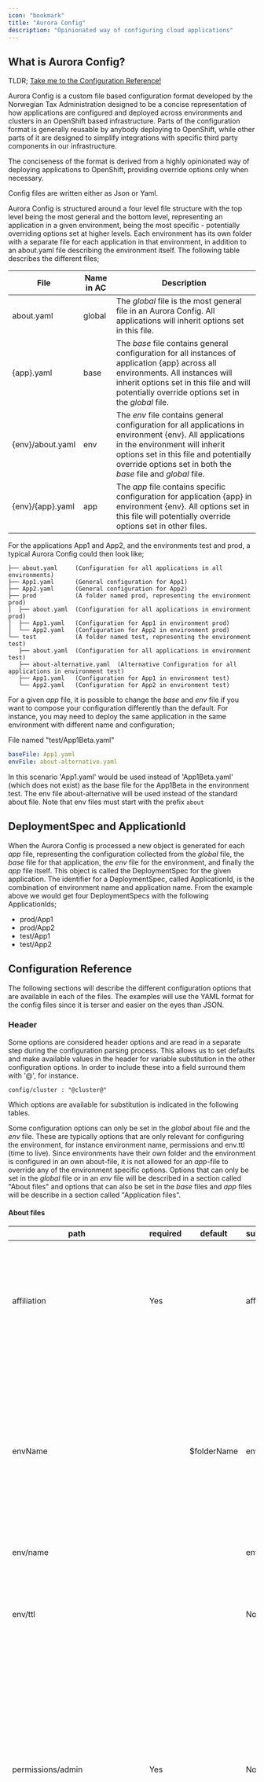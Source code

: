 ```yaml
---
icon: "bookmark"
title: "Aurora Config"
description: "Opinionated way of configuring cloud applications"
---
```


## What is Aurora Config?

TLDR; [Take me to the Configuration Reference!](#configuration-reference)

Aurora Config is a custom file based configuration format developed by the Norwegian Tax Administration designed to be a concise
representation of how applications are configured and deployed across environments and clusters in an OpenShift
based infrastructure. Parts of the configuration format is generally reusable by anybody deploying to OpenShift, while
other parts of it are designed to simplify integrations with specific third party components in our infrastructure.

The conciseness of the format is derived from a highly opinionated way of deploying applications to OpenShift,
providing override options only when necessary.

Config files are written either as Json or Yaml.

Aurora Config is structured around a four level file structure with the top level being the most general and the bottom
level, representing an application in a given environment, being the most specific - potentially overriding options set
at higher levels. Each environment has its own folder with a separate file for each application in that environment,
in addition to an about.yaml file describing the environment itself. The following table describes the different files;

| File             | Name in AC | Description                                                                                                                                                                                                                                        |
| ---------------- | ---------- | -------------------------------------------------------------------------------------------------------------------------------------------------------------------------------------------------------------------------------------------------- |
| about.yaml       | global     | The _global_ file is the most general file in an Aurora Config. All applications will inherit options set in this file.                                                                                                                            |
| {app}.yaml       | base       | The _base_ file contains general configuration for all instances of application {app} across all environments. All instances will inherit options set in this file and will potentially override options set in the _global_ file.                 |
| {env}/about.yaml | env        | The _env_ file contains general configuration for all applications in environment {env}. All applications in the environment will inherit options set in this file and potentially override options set in both the _base_ file and _global_ file. |
| {env}/{app}.yaml | app        | The _app_ file contains specific configuration for application {app} in environment {env}. All options set in this file will potentially override options set in other files.                                                                      |

For the applications App1 and App2, and the environments test and prod, a typical Aurora Config could then look like;

    ├── about.yaml     (Configuration for all applications in all environments)
    ├── App1.yaml      (General configuration for App1)
    ├── App2.yaml      (General configuration for App2)
    ├── prod           (A folder named prod, representing the environment prod)
    │  ├── about.yaml  (Configuration for all applications in environment prod)
    │  ├── App1.yaml   (Configuration for App1 in environment prod)
    │  └── App2.yaml   (Configuration for App2 in environment prod)
    └── test           (A folder named test, representing the environment test)
       ├── about.yaml  (Configuration for all applications in environment test)
       ├── about-alternative.yaml  (Alternative Configuration for all applications in environment test)
       ├── App1.yaml   (Configuration for App1 in environment test)
       └── App2.yaml   (Configuration for App2 in environment test)

For a given _app_ file, it is possible to change the _base_ and _env_ file if you want to compose your configuration
differently than the default. For instance, you may need to deploy the same application in the same environment with
different name and configuration;

File named "test/App1Beta.yaml"

```yaml
baseFile: App1.yaml
envFile: about-alternative.yaml
```

In this scenario 'App1.yaml' would be used instead of 'App1Beta.yaml' (which does not exist) as the base file for the
App1Beta in the environment test. The env file about-alternative will be used instead of the standard about file.
Note that env files must start with the prefix `about`

## DeploymentSpec and ApplicationId

When the Aurora Config is processed a new object is generated for each _app_ file, representing the configuration
collected from the _global_ file, the _base_ file for that application, the _env_ file for the environment, and finally
the _app_ file itself. This object is called the DeploymentSpec for the given application. The identifier for a
DeploymentSpec, called ApplicationId, is the combination of environment name and application name. From the example
above we would get four DeploymentSpecs with the following ApplicationIds;

- prod/App1
- prod/App2
- test/App1
- test/App2

## Configuration Reference

The following sections will describe the different configuration options that are available in each of the files. The
examples will use the YAML format for the config files since it is terser and easier on the eyes than JSON.

### Header

Some options are considered header options and are read in a separate step during the configuration parsing process.
This allows us to set defaults and make available values in the header for variable substitution in the other
configuration options. In order to include these into a field surround them with '@', for instance.

```
config/cluster : "@cluster@"
```

Which options are available for substitution is indicated in the following tables.

Some configuration options can only be set in the _global_ about file and the _env_ file. These are typically options that
are only relevant for configuring the environment, for instance environment name, permissions and env.ttl (time to live).
Since environments have their own folder and the environment is configured in an own about-file, it is not allowed for an
_app_-file to override any of the environment specific options. Options that can only be set in the _global_ file or in
an _env_ file will be described in a section called "About files" and options that can also be set in the _base_ files
and _app_ files will be describe in a section called "Application files".

#### About files

| path                            | required | default      | substitution | description                                                                                                                                                                                            |
| ------------------------------- | -------- | ------------ | ------------ | ------------------------------------------------------------------------------------------------------------------------------------------------------------------------------------------------------ |
| affiliation                     | Yes      |              | affiliation  | Used to group the project for resource monitoring. All projects start with affiliation. lower case letters max length 10. Required.                                                                    |
| envName                         |          | \$folderName | env          | Change the name of the project. Note that the default value here is the actual name of the folder where the app file is. This option must be specified in either global or env file.                   |
| env/name                        |          |              | env          | An alias for envName                                                                                                                                                                                   |
| env/ttl                         |          |              | No           | Set a time duration in format 1d, 12h that indicate how long until this namespace should be deleted                                                                                                    |
| permissions/admin               | Yes      |              | No           | The groups in OpenShift that will have the admin role for the given project. Can either be an array or a space delimited string. This option must be specified in either global or env file. Required. |
| permissions/view                |          |              | No           | The groups in OpenShift that will have the view role for the given project. Can either be an array or a space delimited string. This option must be specified in either global or env file.            |
| permissions/adminServiceAccount |          |              | No           | The service accounts in OpenShift that will have the admin role for the given project. Can either be an array or a space delimited string. This option must be specified in either global or env file. |

#### Application files

| path                | required | default        | substitution | description                                                                                                                                                                                                                                       |
| ------------------- | -------- | -------------- | ------------ | ------------------------------------------------------------------------------------------------------------------------------------------------------------------------------------------------------------------------------------------------- |
| schemaVersion       | Yes      |                | No           | All files in a given AuroraConfig must share a schemaVersion. For now only v1 is supported, it is here in case we need to break compatibility. Required.                                                                                          |
| type                | Yes      |                | No           | [See Deployment Types](#deployment_types)                                                                                                                                                                                                         |
| applicationPlatform |          | java           | No           | Specify application platform. java or web are valid platforms. Is only used if type is deploy/development.                                                                                                                                        |
| name                |          | \$baseFileName | name         | The name of the application. All objects created in the cluster will get an app label with this name. Cannot be longer then 40 (alphanumeric -). Note that the default value here is the actual name of the base file.                            |
| cluster             | Yes      |                | cluster      | What cluster should the application be deployed to. Must be a valid cluster name.                                                                                                                                                                 |
| ttl                 |          |                | No           | Set a time duration in format 1d, 12h that indicate how long until this application should be deleted                                                                                                                                             |
| version             | Yes      |                | No           | Version of the application to run. Can be set to any of the [valid version strategies](https://skatteetaten.github.io/aurora/documentation/openshift/#deployment-and-patching-strategy). Version is not required for template/localTemplate files |
| segment             |          |                | segment      | The segment the application exist in.                                                                                                                                                                                                             |
| message             |          |                | message      | An message that will be added to the ApplicationDeployment CRD.                                                                                                                                                                                   |

### <a name="deployment_types" ></a>Deployment Types

The configuration option `type` indicates the deployment type the application has. The value of this field affects
what other configuration options are available for that application. The deployment type determines primarily how
the objects that supports the application on OpenShift are generated, but it also affects the different types of
integrations that are supported.

#### deploy

The deploy deployment type is used for deploying applications using the conventions from the Aurora Platform. You can
read more about these conventions here: [How we Develop and Build our Applications](https://skatteetaten.github.io/aurora/documentation/openshift/#how-we-develop-and-build-our-applications).
This is the deployment type that will be most commonly used when deploying internally built applications. This will
provide integrations with the rest of the NTAs infrastructure and generate the necessary objects to OpenShift to support
the application.

#### development

The development deployment type is similar to the release deployment type but it will not deploy a prebuilt image and
instead create an OpenShift BuildConfig that can be used to build ad hoc images from DeliveryBundles from your local
development machine.

This will usually significantly reduce the time needed to get code from a development machine running on OpenShift
compared to, for instance, a CI/CD pipeline.

#### template

Supports deploying an application from a template available on the cluster. See [Guidelines for developing templates](#template_dev_guidelines).

#### localTemplate

Supports deploying an application from a template available in the AuroraConfig folder. See [Guidelines for developing templates](#template_dev_guidelines).

### Configuration for Deployment Types "deploy" and "development"

| path                   | default     | description                                                                                                                                                                                                                                                                                                                   |
| ---------------------- | ----------- | ----------------------------------------------------------------------------------------------------------------------------------------------------------------------------------------------------------------------------------------------------------------------------------------------------------------------------- |
| releaseTo              |             | Used to release a given version as a shared tag in the docker registry. Other env can then use it in 'version'. NB! Must be manually updated with AO/Aurora Konsoll                                                                                                                                                           |
| debug                  | false       | Toggle to enable remote debugging on port 5005. Port forward this port locally and setup remote debugging in your Java IDE.                                                                                                                                                                                                   |
| deployStrategy/type    | rolling     | Specify type of deployment, either rolling or recreate                                                                                                                                                                                                                                                                        |
| deployStrategy/timeout | 180         | Set timeout value in seconds for deployment process                                                                                                                                                                                                                                                                           |
| resources/cpu/min      | 10m         | Specify minimum/request cpu. See [kubernetes_docs](https://kubernetes.io/docs/concepts/configuration/manage-compute-resources-container/#meaning-of-cpu) for potential values                                                                                                                                                 |  |
| resources/cpu/max      | 2000m       | Specify maximum/limit cpu.                                                                                                                                                                                                                                                                                                    |
| resources/memory/min   | 128Mi       | Specify minimum/request memory. See [kubernetes docs](https://kubernetes.io/docs/concepts/configuration/manage-compute-resources-container/#meaning-of-memory) for potential values                                                                                                                                           |  |
| resources/memory/max   | 512Mi       | Specify maximum/limit memory. By default 25% of this will be set to XMX in java.                                                                                                                                                                                                                                              |
| groupId                |             | groupId for your application. Max 200 length. Required if deploy/development                                                                                                                                                                                                                                                  |
| artifactId             | \$fileName  | artifactId for your application. Max 50 length                                                                                                                                                                                                                                                                                |
| splunkIndex            |             | Set to a valid splunk-index to log to splunk. Only valid if splunk is enabled in the Aurora API                                                                                                                                                                                                                               |
| serviceAccount         |             | Set to an existing serviceAccount if you need special privileges                                                                                                                                                                                                                                                              |
| prometheus             | true        | Toggle to false if application do not have Prometheus metrics                                                                                                                                                                                                                                                                 |
| prometheus/path        | /prometheus | Change the path of where prometheus is exposed                                                                                                                                                                                                                                                                                |
| prometheus/port        | 8081        | Change the port of where prometheus is exposed                                                                                                                                                                                                                                                                                |
| management             | true        | Toggle of if your application does not expose an management interface                                                                                                                                                                                                                                                         |
| management/path        | /actuator   | Change the path of where the management interface is exposed                                                                                                                                                                                                                                                                  |
| management/port        | 8081        | Change the port of where the management interface is exposed                                                                                                                                                                                                                                                                  |
| readiness              | true        | Toggle to false to turn off default readiness check                                                                                                                                                                                                                                                                           |
| readiness/path         |             | Set to a path to do a GET request to that path as a readiness check                                                                                                                                                                                                                                                           |
| readiness/port         | 8080        | If no path present readiness will check if this port is open                                                                                                                                                                                                                                                                  |
| readiness/delay        | 10          | Number of seconds to wait before running readiness check                                                                                                                                                                                                                                                                      |
| readiness/timeout      | 1           | Number of seconds timeout before giving up readiness                                                                                                                                                                                                                                                                          |
| liveness               | false       | Toggle to true to enable liveness check                                                                                                                                                                                                                                                                                       |
| liveness/path          |             | Set to a path to do a GET request to that path as a liveness check                                                                                                                                                                                                                                                            |
| liveness/port          | 8080        | If no path present liveness will check if this port is open                                                                                                                                                                                                                                                                   |
| liveness/delay         | 10          | Number of seconds to wait before running liveness check                                                                                                                                                                                                                                                                       |
| liveness/timeout       | 1           | Number of seconds timeout before giving up liveness                                                                                                                                                                                                                                                                           |
| replicas               | 1           | Number of replicas of this application to run.                                                                                                                                                                                                                                                                                |
| pause                  | false       | Toggle to pause an application. This will scale it down to 0 and add a label showing it is paused.                                                                                                                                                                                                                            |
| toxiproxy              | false       | Toxiproxy feature toggle using default version                                                                                                                                                                                                                                                                                |
| toxiproxy/version      | 2.1.3       | Toxiproxy version                                                                                                                                                                                                                                                                                                             |
| config                 |             | Contains a collection of application configuration variables. The variables are passed on as environment variables to the container. Otherwise, they are ignored by the platform, and it is up to the application to interpret them. Note: If you are using JSON, then both key and value should be enclosed in double quotes |

For development flow the following configuration properties are available to specify how to build the image locally

| path              | default   | description                                                                              |
| ----------------- | --------- | ---------------------------------------------------------------------------------------- |
| builder/name      | architect | Name of the builder image that is used to run the build                                  |
| builder/version   | 1         | Version of the builder image to use. NB! This must be a tag in the architect imagestream |
| baseImage/name    |           | Name of the baseImage to use,                                                            |
| baseImage/version |           | Version of the baseImage to use.NB! This must be a tag in the baseImage imagestream      |

The following baseImage are in use at NTA

| name      | version | description      |
| --------- | ------- | ---------------- |
| wrench8   | 1       | Oracle Jdk8      |
| wingnut8  | 1       | OpenJdk 8        |
| wingnut11 | 1       | OpenJDK 11       |
| yeaster   | 1       | NodeJs 8 & Nginx |

### Configuration for Deployment Types "template" and "localTemplate"

| path                 | default | description                                                                                                                                                                                                                                                                     |
| -------------------- | ------- | ------------------------------------------------------------------------------------------------------------------------------------------------------------------------------------------------------------------------------------------------------------------------------- |
| template             |         | Name of template in default namespace to use. This is required if type is template                                                                                                                                                                                              |
| templateFile         |         | Set the location of a local template file. It should be in the templates subfolder. This is required if type is localTemplate                                                                                                                                                   |
| `parameters/<KEY>`   |         | The parameters option is used to set values for parameters in the template. If the template has either of the parameters VERSION, NAME, SPLUNK_INDEX or REPLICAS, the values of these parameters will be set from the standard version, name and replicas AuroraConfig options. |
| replicas             |         | If set will override replicas in template                                                                                                                                                                                                                                       |
| resources/cpu/min    |         | Specify minimum/request cpu. 1000m is 1 core. see [kubernetes_docs](https://kubernetes.io/docs/concepts/configuration/manage-compute-resources-container/#meaning-of-cpu)                                                                                                       |
| resources/cpu/max    |         | Specify maximum/limit cpu.                                                                                                                                                                                                                                                      |
| resources/memory/min |         | Specify minimum/request memory. See [kubernetes docs](https://kubernetes.io/docs/concepts/configuration/manage-compute-resources-container/#meaning-of-memory)                                                                                                                  |
| resources/memory/max |         | Specify maximum/limit memory. By default 25% of this will be set to XMX in java.                                                                                                                                                                                                |

Note that resources and replicas have no default values for templates. If they are set they will be applied if not the value
in the template will be used.

### Exposing an application via HTTP

The default behavior is that the application is only visible to other application in the same namespace using
its service name.

In order to control routes into the application the following fields can be used.

| path                                  | default                                                                                                                                                         | description                                                                                                                                                                                                                                                                                                       |
| ------------------------------------- | --------------------------------------------------------------------------------------------------------------------------------------------------------------- | ----------------------------------------------------------------------------------------------------------------------------------------------------------------------------------------------------------------------------------------------------------------------------------------------------------------- |
| route                                 | false                                                                                                                                                           | Toggle to expose application via HTTP. Routes can also be configured with expanded syntax. And routeDefault can be set for all routes. See below.                                                                                                                                                                 |
| `route/<routename>/host`              |                                                                                                                                                                 | Set the host of a route according to the given pattern. If not specified the default will be routeDefault/host                                                                                                                                                                                                    |
| `route/<routename>/path`              |                                                                                                                                                                 | Set to create a path based route. You should use the same name/affiliation/env/separator combination for all path based routes to get the same URL                                                                                                                                                                |
| `route/<routename>/annotations/<key>` |                                                                                                                                                                 | Set annotations for a given route. Note that you should use &#124; instead of / in annotation keys. so 'haproxy.router.openshift.io &#124; balance'. See [route annotations](https://docs.openshift.com/container-platform/3.10/architecture/networking/routes.html#route-specific-annotations) for some options. |
| routeDefaults/host                    | @name@-@affiliation@-@env@ &nbsp;&nbsp;&nbsp;&nbsp;&nbsp;&nbsp;&nbsp;&nbsp;&nbsp;&nbsp;&nbsp;&nbsp;&nbsp;&nbsp;&nbsp;&nbsp;&nbsp;&nbsp;&nbsp;&nbsp;&nbsp;&nbsp; | Set the host of a route according to the given pattern.                                                                                                                                                                                                                                                           |
| routeDefaults/annotations/<key>       |                                                                                                                                                                 | Set annotations for a given route. Note that you should use &#124; instead of / in annotation keys. so 'haproxy.router.openshift.io &#124; balance'. See [route annotations](https://docs.openshift.com/container-platform/3.10/architecture/networking/routes.html#route-specific-annotations) for some options. |

Route annotations are usable for template types but you need to create a Service with name after the NAME parameter yourself.

### Managing Secrets

In order to provide sensitive data to an application (i.e. passwords that cannot be stored directly in the configuration block of the AuroraConfig) it is possible to
access Vaults that has been created with the `ao vault` command (see internal link
https://wiki.sits.no/pages/viewpage.action?pageId=143517331#AO(AuroraOpenShiftCLI)-AOVault). You can access the vaults in two different ways; as a
_mount_ or via the _secretVault_ option.

If a Vault is accessed via the secretVault option and the vault contains a properties file the contents of that file will be made available as
environment variables for the application. Example;

```
PASSWORD=s3cr3t
ENCRYPTION_KEY=8cdca234-9a3b-11e8-9eb6-529269fb1459
```

If you want to mount additional Vaults or access vault files directly this can be done with mounting it as a volume. See the next section for more details.
| path                              | default            | description                                                                            |
| --------------------------------- | ------------------ | -------------------------------------------------------------------------------------- | 
| `secretVaults/<svName>/name`       | \$svName           | Specify full secret vault that will be mounted under default secret location.           |
| `secretVaults/<svName>/enabled`    | true               | Set this to false to disable.|
| `secretVaults/<svName>/file`       | latest.properties  | File in vault that will be used for fetching properties.|
| `secretVaults/<svName>/keys`       |                    | An array of keys from the latest.properties file in the vault you want to include.     |
| `secretVaults/<svName>/keyMappings` |                    | An map of key -> value that will rewrite the key in the secret to another ENV var name |

Note that it is possible to fetch multiple files from the same vault, the `svName` must be different for each one and you must set name to the same.

The old way of specifying secretVaults (detailed below is deprecated). There will be a migration feature soon. This configuration pattern only suppored
a single vault/file.

| path                    | default | description                                                                            |     |
| ----------------------- | ------- | -------------------------------------------------------------------------------------- | --- |
| secretVault             |         | Specify full secret vault that will be mounted under default secret location.          |
| secretVault/name        |         | Used instead of secretVault if you want advanced configuration                         |
| secretVault/keys        |         | An array of keys from the latest.properties file in the vault you want to include.     |
| secretVault/keyMappings |         | An map of key -> value that will rewrite the key in the secret to another ENV var name |

### Mounting volumes

| path                             | default       | description                                                                                                                                         |
| -------------------------------- | ------------- | --------------------------------------------------------------------------------------------------------------------------------------------------- |
| `mounts/<mountName>/type`        |               | One of Secret, ConfigMap, PVC. Required for each mount.                                                                                             |
| `mounts/<mountName>/path`        |               | Path to the volume in the container. Required for each mount.                                                                                       |
| `mounts/<mountName>/mountName`   | `<mountName>` | Override the name of the mount in the container.                                                                                                    |
| `mounts/<mountName>/volumeName`  | `<mountName>` | Override the name of the volume in the DeploymentConfig.                                                                                            |
| `mounts/<mountName>/exists`      | false         | If this is set to true the existing resource must exist already.                                                                                    |
| `mounts/<mountName>/content`     |               | If type is ConfigMap, set this to a content that will be put in that Volume. Exist must be true.                                                    |
| `mounts/<mountName>/content`     |               | If type is ConfigMap, set this to a content that will be put in that Volume. Exist must be true.                                                    |
| `mounts/<mountName>/secretVault` |               | The name of the Vault to mount. This will mount the entire contents of the specified vault at the specified path. Type must be Secret, Exist false. |

### NTA specific integrations

| path                   | default | description                                                                                      |
| ---------------------- | ------- | ------------------------------------------------------------------------------------------------ |
| webseal                | false   | Toggle to expose application through WebSeal.                                                    |
| webseal/host           |         | Set this to change the default prefix in WebSeal                                                 |
| webseal/roles          |         | Set roles required to access this route. This can either be set as CSV or as an array of strings |
| certificate            | false   | Toggle to add a certificate with CommonName $groupId.$name.                                      |
| certificate/commonName |         | Generate an STS certificate with the given commonName.                                           |

NTA has the following technologies that can be automated with the above fields

- Webseal is used for client traffic from within NTA to reach an application. Internal tax workers have roles that can be added to limit who can access the application
- STS certificate: An SSL certificate with a given commonName is used to identify applications to secure traffic between them

These integrations are available for all types however note that if you want to use webseal with a template type you need to create a Service with default ports named after the name parameter

### NTA Dbh integration

[dbh](https://github.com/skatteetaten/dbh) is a service that enables an application to ask for credentials to a database schema.

If there is no schema the default behavior is to create one.

It is possible to change the default values for this process so that each application that wants a database can just use the `database=true` instruction

| path                                   | default        | description                                                                                                                                                        |
| -------------------------------------- | -------------- | ------------------------------------------------------------------------------------------------------------------------------------------------------------------ |
| databaseDefaults/flavor                | ORACLE_MANAGED | One of `ORACLE_MANAGED`, `POSTGRES_MANAGED`.                                                                                                                       |
| databaseDefaults/generate              | true           | Set this to false to avoid generating a new schema if your lables does not match an existing one                                                                   |
| databaseDefaults/name                  | @name@         | The default name to given a database when using database=true                                                                                                      |
| databaseDefaults/instance/name         |                | The name of the instance you want to use for yor db schemas                                                                                                        |  |
| databaseDefaults/instance/fallback     | true           | If your instance does not match by labels, a fallback instance will be used if available. Default is true for ORACLE_MANAGED and false for POSTGRES_MANAGED        |
| databaseDefaults/instance/labels/<key> |                | Set key=value pair that will be sent when matching database instances. Default is affiliation=@affiliation@                                                        |
| database                               | false          | Toggle this to add a database with \$name to your application.                                                                                                     |
| `database/<name>`                      |                | Simplified config for multiple databases.If you want to add multiple databases specify a name for each. Set to 'auto' for auto generation or a given ID to pin it. |

If you want to change the default configuration for one application you need to use the expanded syntax

| path                                    | default                              | description                                       |
| --------------------------------------- | ------------------------------------ | ------------------------------------------------- |
| `database/<name>/flavor`                | \$databaseDefaults/flavor            | Override default flavor.                          |
| `database/<name>/name`                  | <name>                               | Override the name of the database.                |
| `database/<name>/id`                    |                                      | Set the id of the database to get an exact match. |
| `database/<name>/generate`              | \$databaseDefaults/generate          | Override default generate.                        |
| `database/<name>/instance/name`         | \$databaseDefaults/instance/name     | Override default instance/name.                   |
| `database/<name>/instance/fallback`     | \$databaseDefaults/instance/fallback | Override default instance/fallback.               |
| `database/<name>/instnace/labels/<key>` |                                      | Add/override labels for instance.                 |

## Example configuration

### Simple reference-application

Below is an example of how you could configure an instance of the [reference application](https://github.com/skatteetaten/openshift-reference-springboot-server)

about.yaml

```yaml
schemaVersion: v1
affiliation: paas
permissions:
  group: [PAAS_OPS, PAAS_DEV]
splunkIndex: paas-test
```

reference.yaml

```yaml
groupId: no.skatteetaten.aurora.openshift
artifactId: openshift-reference-springboot-server
version: 1
type: deploy
replicas: 3
certificate: true
route: true
database: true
config:
  FOO: BAR
```

dev/about.yaml

```yaml
cluster: dev
```

dev/reference.yaml

```yaml
config:
  FOO: BAZ
```

The complete config is then evaluated as

```yaml
schemaVersion: v1
affiliation: paas
permissions:
  group: [PAAS_OPS, PAAS_DEV]
splunkIndex: paas-test
groupId: no.skatteetaten.aurora.openshift
artifactId: openshift-reference-springboot-server
version: 1
type: deploy
replicas: 3
certificate: true
route: true
database: true
config:
  FOO: BAZ
cluster: dev
```

### Applying template with NTA integrations

about.yaml

```yaml
schemaVersion: v1
affiliation: paas
permissions:
  group: [PAAS_OPS, PAAS_DEV]
splunkIndex: paas-test
```

sample-atomhopper.yaml

```yaml
type: template
template: aurora-atomhopper-1.0.0
databaseDefaults:
  flavor: POSTGRES_MANAGED
database: true
route: true
parameters:
  FEED_NAME: feed
  DB_NAME: atomhopper
  DOMAIN_NAME: localhost
```

dev/about.yaml

```yaml
cluster: dev
```

dev/sample-atomhopper.yaml

empty file

The complete config is then evaluated as

```yaml
schemaVersion: v1
affiliation: paas
permissions:
  group: [PAAS_OPS, PAAS_DEV]
splunkIndex: paas-test
type: template
template: aurora-atomhopper-1.0.0
databaseDefaults:
  flavor: POSTGRES_MANAGED
database: true
route: true
parameters:
  FEED_NAME: feed
  DB_NAME: atomhopper
  DOMAIN_NAME: localhost
```

## <a name="template_dev_guidelines"></a>Guidelines for developing templates

When creating templates the following guidelines should be followed:

- include the following parameters VERSION, NAME and if appropriate REPLICAS. They will be populated from relevant AuroraConfig fields
- the following labels will be added to the template: app, affiliation, updatedBy
- if the template does not have a VERSION parameter it will not be upgradable from internal web tools
- Each container in the template will get additional ENV variables applied if NTA specific integrations are applied.
